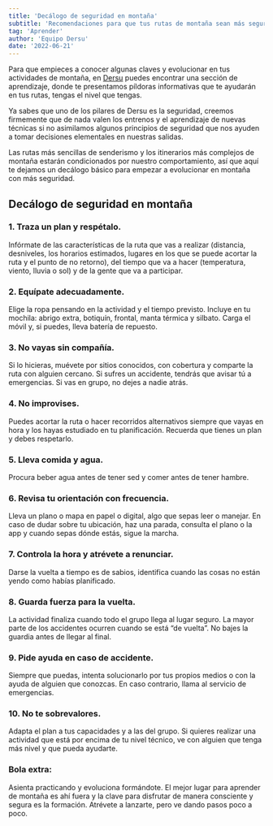```yaml
---
title: 'Decálogo de seguridad en montaña'
subtitle: 'Recomendaciones para que tus rutas de montaña sean más seguras '
tag: 'Aprender'
author: 'Equipo Dersu'
date: '2022-06-21'
---
```


Para que empieces a conocer algunas claves y evolucionar en tus actividades de montaña, en [Dersu](https://dersu.uz/) puedes encontrar una sección de aprendizaje, donde te presentamos píldoras informativas que te ayudarán en tus rutas, tengas el nivel que tengas.

Ya sabes que uno de los pilares de Dersu es la seguridad, creemos firmemente que de nada valen los entrenos y el aprendizaje de nuevas técnicas si no asimilamos algunos principios de seguridad que nos ayuden a tomar decisiones elementales en nuestras salidas.

Las rutas más sencillas de senderismo y los itinerarios más complejos de montaña estarán condicionados por nuestro comportamiento, así que aquí te dejamos un decálogo básico para empezar a evolucionar en montaña con más seguridad.

## Decálogo de seguridad en montaña

### 1. Traza un plan y respétalo.

Infórmate de las características de la ruta que vas a realizar (distancia, desniveles, los horarios estimados, lugares en los que se puede acortar la ruta y el punto de no retorno), del tiempo que va a hacer (temperatura, viento, lluvia o sol) y de la gente que va a participar.

### 2. Equípate adecuadamente.

Elige la ropa pensando en la actividad y el tiempo previsto. Incluye en tu mochila: abrigo extra, botiquín, frontal, manta térmica y silbato. Carga el móvil y, si puedes, lleva batería de repuesto.

### 3. No vayas sin compañía.

Si lo hicieras, muévete por sitios conocidos, con cobertura y comparte la ruta con alguien cercano. Si sufres un accidente, tendrás que avisar tú a emergencias. Si vas en grupo, no dejes a nadie atrás.

### 4. No improvises.

Puedes acortar la ruta o hacer recorridos alternativos siempre que vayas en hora y los hayas estudiado en tu planificación. Recuerda que tienes un plan y debes respetarlo.

### 5. Lleva comida y agua.

Procura beber agua antes de tener sed y comer antes de tener hambre.

### 6. Revisa tu orientación con frecuencia.

Lleva un plano o mapa en papel o digital, algo que sepas leer o manejar. En caso de dudar sobre tu ubicación, haz una parada, consulta el plano o la app y cuando sepas dónde estás, sigue la marcha.

### 7. Controla la hora y atrévete a renunciar.

Darse la vuelta a tiempo es de sabios, identifica cuando las cosas no están yendo como habías planificado.

### 8. Guarda fuerza para la vuelta.

La actividad finaliza cuando todo el grupo llega al lugar seguro. La mayor parte de los accidentes ocurren cuando se está “de vuelta”. No bajes la guardia antes de llegar al final.

### 9. Pide ayuda en caso de accidente.

Siempre que puedas, intenta solucionarlo por tus propios medios o con la ayuda de alguien que conozcas. En caso contrario, llama al servicio de emergencias.

### 10. No te sobrevalores.

Adapta el plan a tus capacidades y a las del grupo. Si quieres realizar una actividad que está por encima de tu nivel técnico, ve con alguien que tenga más nivel y que pueda ayudarte.

### Bola extra:

Asienta practicando y evoluciona formándote. El mejor lugar para aprender de montaña es ahí fuera y la clave para disfrutar de manera consciente y segura es la formación. Atrévete a lanzarte, pero ve dando pasos poco a poco.



